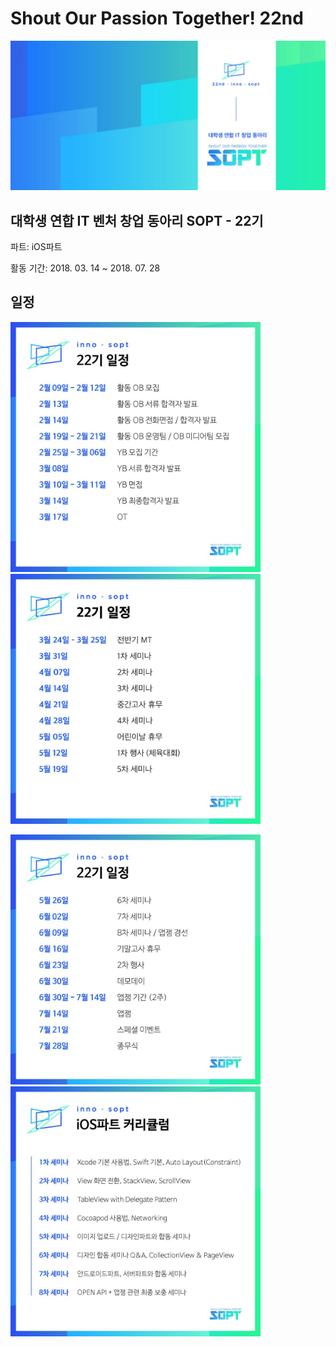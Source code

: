 # Shout Our Passion Together! 22nd

<img src="./img/main.jpg" />

## 대학생 연합 IT 벤처 창업 동아리 SOPT - 22기

파트: iOS파트

활동 기간: 2018. 03. 14 ~ 2018. 07. 28

## 일정

<img src="./img/sche01.jpg" width=400px /><img src="./img/sche02.jpg" width=400px />

<img src="./img/sche03.jpg" width=400px /><img src="./img/sche04.jpg" width=400px />


